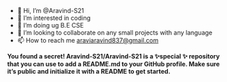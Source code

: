 - 👋 Hi, I’m @Aravind-S21
- 👀 I’m interested in coding
- 🌱 I’m doing ug B.E CSE
- 💞️ I’m looking to collaborate on any small projects with any language
- 📫 How to reach me araviaravind837@gmail.com


**You found a secret! Aravind-S21/Aravind-S21 is a ✨special ✨ repository that you can use to add a README.md to your GitHub profile. Make sure it’s public and initialize it with a README to get started.**
